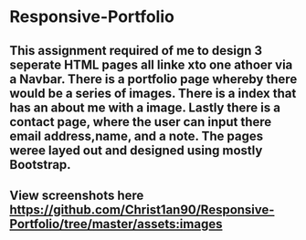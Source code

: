 # Responsive-Portfolio

## This assignment required of me to design 3 seperate HTML pages all linke xto one athoer via a Navbar. There is a portfolio page whereby there would be a series of images. There is a index that has an about me with a image. Lastly there is a contact page, where the user can input there email address,name, and a note. The pages weree layed out and designed using mostly Bootstrap. 

## View screenshots here https://github.com/Christ1an90/Responsive-Portfolio/tree/master/assets:images
